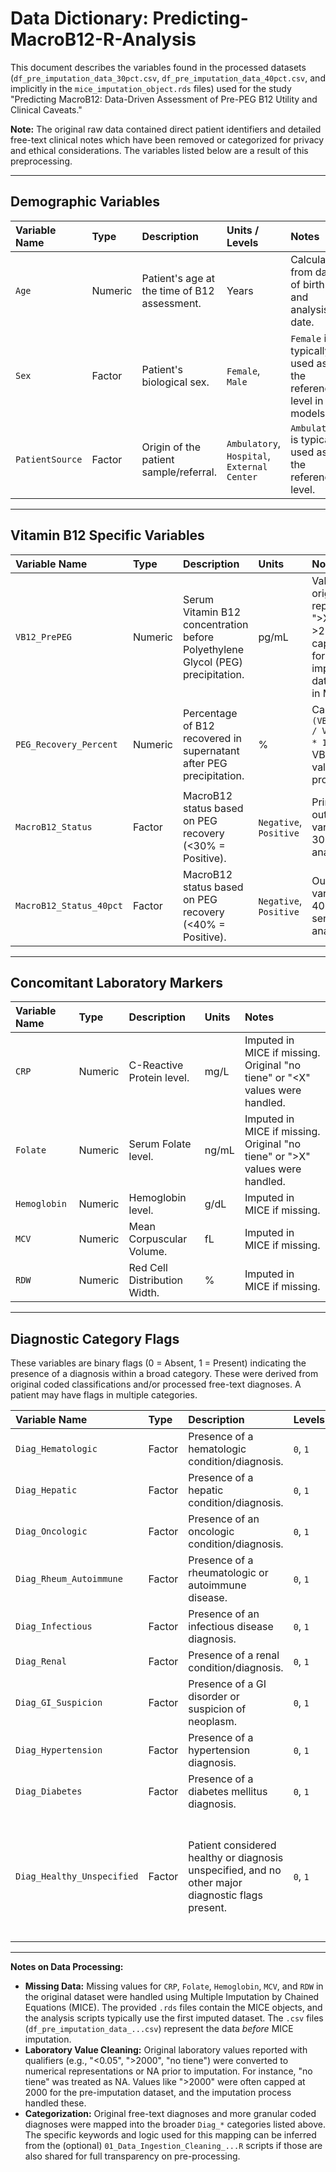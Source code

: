 # Data Dictionary: Predicting-MacroB12-R-Analysis

This document describes the variables found in the processed datasets (`df_pre_imputation_data_30pct.csv`, `df_pre_imputation_data_40pct.csv`, and implicitly in the `mice_imputation_object.rds` files) used for the study "Predicting MacroB12: Data-Driven Assessment of Pre-PEG B12 Utility and Clinical Caveats."

**Note:** The original raw data contained direct patient identifiers and detailed free-text clinical notes which have been removed or categorized for privacy and ethical considerations. The variables listed below are a result of this preprocessing.

---

## Demographic Variables

| Variable Name   | Type    | Description                                     | Units / Levels                                  | Notes                                                                      |
| :-------------- | :------ | :---------------------------------------------- | :---------------------------------------------- | :------------------------------------------------------------------------- |
| `Age`           | Numeric | Patient's age at the time of B12 assessment.    | Years                                           | Calculated from date of birth and analysis date.                           |
| `Sex`           | Factor  | Patient's biological sex.                       | `Female`, `Male`                                | `Female` is typically used as the reference level in models.             |
| `PatientSource` | Factor  | Origin of the patient sample/referral.          | `Ambulatory`, `Hospital`, `External Center`     | `Ambulatory` is typically used as the reference level.                   |

---

## Vitamin B12 Specific Variables

| Variable Name            | Type    | Description                                                                | Units    | Notes                                                                                                   |
| :----------------------- | :------ | :------------------------------------------------------------------------- | :------- | :------------------------------------------------------------------------------------------------------ |
| `VB12_PrePEG`            | Numeric | Serum Vitamin B12 concentration before Polyethylene Glycol (PEG) precipitation. | pg/mL    | Values originally reported as ">X" (e.g., >2000) were capped at X for pre-imputation data. Imputed in MICE. |
| `PEG_Recovery_Percent`   | Numeric | Percentage of B12 recovered in supernatant after PEG precipitation.        | %        | Calculated as `(VB12_PostPEG / VB12_PrePEG) * 100`. Original VB12_PostPEG values also processed.      |
| `MacroB12_Status`        | Factor  | MacroB12 status based on PEG recovery (<30% = Positive).                   | `Negative`, `Positive` | Primary outcome variable for 30% threshold analysis.                                            |
| `MacroB12_Status_40pct`  | Factor  | MacroB12 status based on PEG recovery (<40% = Positive).                   | `Negative`, `Positive` | Outcome variable for 40% threshold sensitivity analysis.                                       |

---

## Concomitant Laboratory Markers

| Variable Name | Type    | Description                      | Units   | Notes                                                                                                |
| :------------ | :------ | :------------------------------- | :------ | :--------------------------------------------------------------------------------------------------- |
| `CRP`         | Numeric | C-Reactive Protein level.        | mg/L    | Imputed in MICE if missing. Original "no tiene" or "<X" values were handled.                        |
| `Folate`      | Numeric | Serum Folate level.              | ng/mL   | Imputed in MICE if missing. Original "no tiene" or ">X" values were handled.                         |
| `Hemoglobin`  | Numeric | Hemoglobin level.                | g/dL    | Imputed in MICE if missing.                                                                          |
| `MCV`         | Numeric | Mean Corpuscular Volume.         | fL      | Imputed in MICE if missing.                                                                          |
| `RDW`         | Numeric | Red Cell Distribution Width.     | %       | Imputed in MICE if missing.                                                                          |

---

## Diagnostic Category Flags

These variables are binary flags (0 = Absent, 1 = Present) indicating the presence of a diagnosis within a broad category. These were derived from original coded classifications and/or processed free-text diagnoses. A patient may have flags in multiple categories.

| Variable Name                 | Type   | Description                                       | Levels | Notes                                                                      |
| :---------------------------- | :----- | :------------------------------------------------ | :----- | :------------------------------------------------------------------------- |
| `Diag_Hematologic`            | Factor | Presence of a hematologic condition/diagnosis.    | `0`, `1` |                                                                            |
| `Diag_Hepatic`                | Factor | Presence of a hepatic condition/diagnosis.        | `0`, `1` |                                                                            |
| `Diag_Oncologic`              | Factor | Presence of an oncologic condition/diagnosis.     | `0`, `1` |                                                                            |
| `Diag_Rheum_Autoimmune`       | Factor | Presence of a rheumatologic or autoimmune disease. | `0`, `1` |                                                                            |
| `Diag_Infectious`             | Factor | Presence of an infectious disease diagnosis.      | `0`, `1` |                                                                            |
| `Diag_Renal`                  | Factor | Presence of a renal condition/diagnosis.          | `0`, `1` |                                                                            |
| `Diag_GI_Suspicion`           | Factor | Presence of a GI disorder or suspicion of neoplasm. | `0`, `1` |                                                                            |
| `Diag_Hypertension`           | Factor | Presence of a hypertension diagnosis.             | `0`, `1` |                                                                            |
| `Diag_Diabetes`               | Factor | Presence of a diabetes mellitus diagnosis.        | `0`, `1` |                                                                            |
| `Diag_Healthy_Unspecified`  | Factor | Patient considered healthy or diagnosis unspecified, and no other major diagnostic flags present. | `0`, `1` | This category is mutually exclusive with the other Diag_* flags being 1. |

---

**Notes on Data Processing:**

-   **Missing Data:** Missing values for `CRP`, `Folate`, `Hemoglobin`, `MCV`, and `RDW` in the original dataset were handled using Multiple Imputation by Chained Equations (MICE). The provided `.rds` files contain the MICE objects, and the analysis scripts typically use the first imputed dataset. The `.csv` files (`df_pre_imputation_data_...csv`) represent the data *before* MICE imputation.
-   **Laboratory Value Cleaning:** Original laboratory values reported with qualifiers (e.g., "<0.05", ">2000", "no tiene") were converted to numerical representations or NA prior to imputation. For instance, "no tiene" was treated as NA. Values like ">2000" were often capped at 2000 for the pre-imputation dataset, and the imputation process handled these.
-   **Categorization:** Original free-text diagnoses and more granular coded diagnoses were mapped into the broader `Diag_*` categories listed above. The specific keywords and logic used for this mapping can be inferred from the (optional) `01_Data_Ingestion_Cleaning_...R` scripts if those are also shared for full transparency on pre-processing.